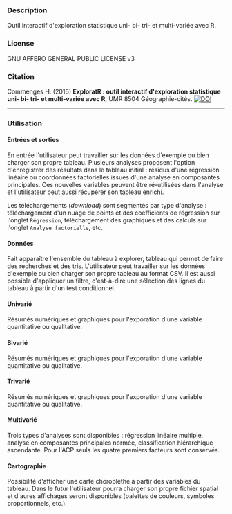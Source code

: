 
### Description
Outil interactif d'exploration statistique uni- bi- tri- et multi-variée avec R.

### License

GNU AFFERO GENERAL PUBLIC LICENSE v3

### Citation

Commenges H. (2016) **ExploratR : outil interactif d'exploration statistique uni- bi- tri- et multi-variée avec R**, UMR 8504 Géographie-cités.
[![DOI](https://zenodo.org/badge/53880634.svg)](https://zenodo.org/badge/latestdoi/53880634)


------
### Utilisation

#### Entrées et sorties

En entrée l'utilisateur peut travailler sur les données d'exemple ou bien charger son propre tableau. Plusieurs analyses proposent l'option d'enregistrer des résultats dans le tableau initial : résidus d'une régression linéaire ou coordonnées factorielles issues d'une analyse en composantes principales. Ces nouvelles variables peuvent être ré-utilisées dans l'analyse et l'utilisateur peut aussi récupérer son tableau enrichi.

Les téléchargements (*download*) sont segmentés par type d'analyse : téléchargement d'un nuage de points et des coefficients de régression sur l'onglet `Régression`, téléchargement des graphiques et des calculs sur l'onglet `Analyse factorielle`, etc.

#### Données

Fait apparaître l'ensemble du tableau à explorer, tableau qui permet de faire des recherches et des tris. L'utilisateur peut travailler sur les données d'exemple ou bien charger son propre tableau au format CSV. Il est aussi possible d'appliquer un filtre, c'est-à-dire une sélection des lignes du tableau à partir d'un test conditionnel.

#### Univarié

Résumés numériques et graphiques pour l'exporation d'une variable quantitative ou qualitative.

#### Bivarié

Résumés numériques et graphiques pour l'exporation d'une variable quantitative ou qualitative.

#### Trivarié

Résumés numériques et graphiques pour l'exporation d'une variable quantitative ou qualitative.

#### Multivarié

Trois types d'analyses sont disponibles : régression linéaire multiple, analyse en composantes principales normée, classification hiérarchique ascendante. Pour l'ACP seuls les quatre premiers facteurs sont conservés. 

#### Cartographie

Possibilité d'afficher une carte choroplèthe à partir des variables du tableau. Dans le futur l'utilisateur pourra charger son propre fichier spatial et d'aures affichages seront disponibles (palettes de couleurs, symboles proportionnels, etc.).


